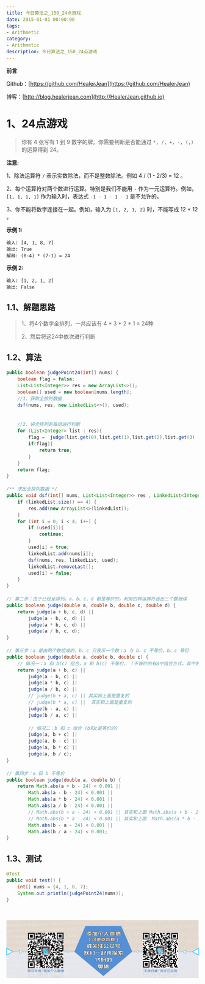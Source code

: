 ```yaml
---
title: 今日算法之_150_24点游戏
date: 2015-01-01 00:00:00
tags: 
- Arithmetic
category: 
- Arithmetic
description: 今日算法之_150_24点游戏
---
```


**前言**     

 Github：[https://github.com/HealerJean](https://github.com/HealerJean)         

 博客：[http://blog.healerjean.com](http://HealerJean.github.io)          



# 1、24点游戏
> 你有 4 张写有 1 到 9 数字的牌。你需要判断是否能通过 `*`，`/`，`+`，`-`，`(`，`)` 的运算得到 24。

**注意:**     

1、除法运算符 `/` 表示实数除法，而不是整数除法。例如 4 / (1 - 2/3) = 12 。          

2、每个运算符对两个数进行运算。特别是我们不能用 `-` 作为一元运算符。例如，`[1, 1, 1, 1]` 作为输入时，表达式 `-1 - 1 - 1 - 1` 是不允许的。     

3、你不能将数字连接在一起。例如，输入为 `[1, 2, 1, 2]` 时，不能写成 12 + 12 。    

**示例 1:**

```
输入: [4, 1, 8, 7]
输出: True
解释: (8-4) * (7-1) = 24
```

**示例 2:**

```
输入: [1, 2, 1, 2]
输出: False
```



## 1.1、解题思路 

>  1、将4个数字全排列，一共应该有 4 * 3 * 2 * 1 = 24种   
>
>  2、然后将这24中依次进行判断  

## 1.2、算法

```java
public boolean judgePoint24(int[] nums) {
    boolean flag = false;
    List<List<Integer>> res = new ArrayList<>();
    boolean[] used = new boolean[nums.length];
    //1、获取全排列数据
    dsf(nums, res, new LinkedList<>(), used);


    //2、讲全排列的每组进行判断
    for (List<Integer> list : res){
        flag =  judge(list.get(0),list.get(1),list.get(2),list.get(3) );
        if(flag){
            return true;
        }
    }
    return flag;
}

/** 求出全排列数据 */
public void dsf(int[] nums, List<List<Integer>> res , LinkedList<Integer> linkedList, boolean[] used) {
    if (linkedList.size() == 4) {
        res.add(new ArrayList<>(linkedList));
    }
    for (int i = 0; i < 4; i++) {
        if (used[i]){
            continue;
        }
        used[i] = true;
        linkedList.add(nums[i]);
        dsf(nums, res, linkedList, used);
        linkedList.removeLast();
        used[i] = false;
    }
}

// 第二步：由于已经全排列，a、b、c、d 都是等价的，利用四种运算符选出三个数继续
public boolean judge(double a, double b, double c, double d) {
    return judge(a + b, c, d) ||
        judge(a - b, c, d) ||
        judge(a * b, c, d) ||
        judge(a / b, c, d);
}

// 第三步：a 是由两个数组成的，b、c 只表示一个数；a 与 b、c 不等价，b、c 等价
public boolean judge(double a, double b, double c) {
    // 情况一：a 和 b(c) 组合，a 和 b(c) 不等价， (不等价的有8中组合方式，其中两种是重复的)
    return judge(a + b, c) ||
        judge(a - b, c) ||
        judge(a * b, c) ||
        judge(a / b, c) ||
        // judge(b + a, c) || 其实和上面是重复的
        // judge(b * a, c) ||  其实和上面是重复的
        judge(b - a, c) ||
        judge(b / a, c) ||

        // 情况二：b 和 c 组合 (b和c是等价的)
        judge(a, b + c) ||
        judge(a, b - c) ||
        judge(a, b * c) ||
        judge(a, b / c);
}

// 第四步：a 和 b 不等价
public boolean judge(double a, double b) {
    return Math.abs(a + b - 24) < 0.001 ||
        Math.abs(a - b - 24) < 0.001 ||
        Math.abs(a * b - 24) < 0.001 ||
        Math.abs(a / b - 24) < 0.001 ||
        // Math.abs(b + a - 24) < 0.001 || 其实和上面 Math.abs(a + b - 24) < 0.001 || 是重复的
        // Math.abs(b * a - 24) < 0.001 || 其实和上面  Math.abs(a * b - 24) < 0.001 ||是重复的
        Math.abs(b - a - 24) < 0.001 ||
        Math.abs(b / a - 24) < 0.001;
}
```




## 1.3、测试 

```java
@Test
public void test() {
    int[] nums = {4, 1, 8, 7};
    System.out.println(judgePoint24(nums));
}
```



​          

![ContactAuthor](https://raw.githubusercontent.com/HealerJean/HealerJean.github.io/master/assets/img/artical_bottom.jpg)



<link rel="stylesheet" href="https://unpkg.com/gitalk/dist/gitalk.css">

<script src="https://unpkg.com/gitalk@latest/dist/gitalk.min.js"></script> 
<div id="gitalk-container"></div>    
 <script type="text/javascript">
    var gitalk = new Gitalk({
		clientID: `1d164cd85549874d0e3a`,
		clientSecret: `527c3d223d1e6608953e835b547061037d140355`,
		repo: `HealerJean.github.io`,
		owner: 'HealerJean',
		admin: ['HealerJean'],
		id: 'FGmRZfkLjzW8ySbl',
    });
    gitalk.render('gitalk-container');
</script> 


